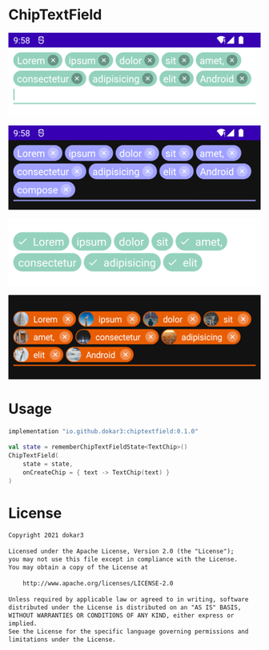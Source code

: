 # ChipTextField

![](/images/screenshot_light.png)

![](/images/screenshot_dark.png)

![](/images/screenshot_checkable.png)

![](/images/screenshot_avatar.png)



# Usage

```groovy
implementation "io.github.dokar3:chiptextfield:0.1.0"
```

```kotlin
val state = rememberChipTextFieldState<TextChip>()
ChipTextField(
    state = state,
    onCreateChip = { text -> TextChip(text) }
)
```



# License

```
Copyright 2021 dokar3

Licensed under the Apache License, Version 2.0 (the "License");
you may not use this file except in compliance with the License.
You may obtain a copy of the License at

    http://www.apache.org/licenses/LICENSE-2.0

Unless required by applicable law or agreed to in writing, software
distributed under the License is distributed on an "AS IS" BASIS,
WITHOUT WARRANTIES OR CONDITIONS OF ANY KIND, either express or implied.
See the License for the specific language governing permissions and
limitations under the License.
```